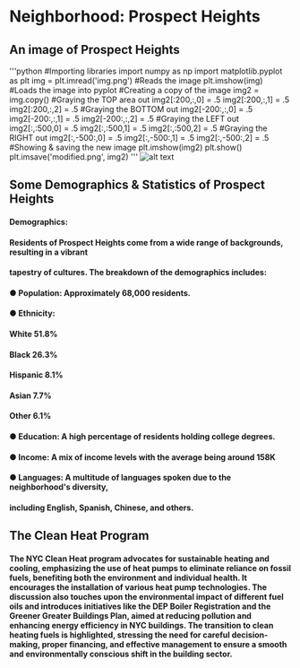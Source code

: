 # **Neighborhood: Prospect Heights**

## An image of Prospect Heights

'''python
#Importing libraries
import numpy as np
import matplotlib.pyplot as plt
img = plt.imread('img.png') #Reads the image
plt.imshow(img) #Loads the image into pyplot
#Creating a copy of the image
img2 = img.copy()
#Graying the TOP area out
img2[:200,:,0] = .5
img2[:200,:,1] = .5
img2[:200,:,2] = .5
#Graying the BOTTOM out
img2[-200:,:,0] = .5
img2[-200:,:,1] = .5
img2[-200:,:,2] = .5
#Graying the LEFT out
img2[:,:500,0] = .5
img2[:,:500,1] = .5
img2[:,:500,2] = .5
#Graying the RIGHT out
img2[:,-500:,0] = .5
img2[:,-500:,1] = .5
img2[:,-500:,2] = .5
#Showing & saving the new image
plt.imshow(img2)
plt.show()
plt.imsave('modified.png', img2)
'''
![alt text][logo]

[logo]: https://static01.nyt.com/newsgraphics/2016/02/16/living-map/969b41227609944c96b9dbc151b92c55dfacee4d/0221-rea-web-LIVINGprospectheights-300.png "Logo Title Text 2"

## Some Demographics & Statistics of Prospect Heights
#### Demographics:
#### Residents of Prospect Heights come from a wide range of backgrounds, resulting in a vibrant
#### tapestry of cultures. The breakdown of the demographics includes:
#### ● Population: Approximately 68,000 residents.
#### ● Ethnicity:
#### White 51.8%
#### Black 26.3%
#### Hispanic 8.1%
#### Asian 7.7%
#### Other 6.1%
#### ● Education: A high percentage of residents holding college degrees.
#### ● Income: A mix of income levels with the average being around 158K
#### ● Languages: A multitude of languages spoken due to the neighborhood's diversity,
#### including English, Spanish, Chinese, and others.

## The Clean Heat Program
#### The NYC Clean Heat program advocates for sustainable heating and cooling, emphasizing the use of heat pumps to eliminate reliance on fossil fuels, benefiting both the environment and individual health. It encourages the installation of various heat pump technologies. The discussion also touches upon the environmental impact of different fuel oils and introduces initiatives like the DEP Boiler Registration and the Greener Greater Buildings Plan, aimed at reducing pollution and enhancing energy efficiency in NYC buildings. The transition to clean heating fuels is highlighted, stressing the need for careful decision-making, proper financing, and effective management to ensure a smooth and environmentally conscious shift in the building sector.
